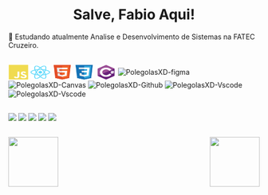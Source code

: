 <h1 align="center"> Salve, Fabio Aqui! </h1>


🌱 Estudando atualmente Analise e Desenvolvimento de Sistemas na FATEC Cruzeiro.


  
<div style="display: inline_block"><br>
  
  <img align="center" alt="PolegolasXD-Js" height="30" width="40" src="https://raw.githubusercontent.com/devicons/devicon/master/icons/javascript/javascript-plain.svg">
  <img align="center" alt="PolegolasXD-React" height="30" width="40" src="https://raw.githubusercontent.com/devicons/devicon/master/icons/react/react-original.svg">
  <img align="center" alt="PolegolasXD-HTML" height="30" width="40" src="https://raw.githubusercontent.com/devicons/devicon/master/icons/html5/html5-original.svg">
  <img align="center" alt="PolegolasXD-CSS" height="30" width="40" src="https://raw.githubusercontent.com/devicons/devicon/master/icons/css3/css3-original.svg">
  <img align="center" alt="PolegolasXD-Csharp" height="30" width="40" src="https://raw.githubusercontent.com/devicons/devicon/master/icons/csharp/csharp-original.svg">
  <img align="center" alt="PolegolasXD-figma" height="30" width="40" src="https://cdn.jsdelivr.net/gh/devicons/devicon/icons/figma/figma-original.svg" />
  <img align="center" alt="PolegolasXD-Canvas" height="30" width="40" src="https://cdn.jsdelivr.net/gh/devicons/devicon/icons/canva/canva-original.svg" />
  <img align="center" alt="PolegolasXD-Github" height="30" width="40" src="https://cdn.jsdelivr.net/gh/devicons/devicon/icons/github/github-original.svg" />
  <img align="center" alt="PolegolasXD-Vscode" height="30" width="40" src="https://cdn.jsdelivr.net/gh/devicons/devicon/icons/vscode/vscode-original.svg" /> 
  <img align="center" alt="PolegolasXD-Vscode" height="30" width="40" src="https://user-images.githubusercontent.com/85709318/224572960-3eddd806-5e98-4fda-8c84-13aa928c98ca.png"/>

  </div>
    
##

<div> 
  <a href="https://instagram.com/PolegolasXD" target="_blank"><img src="https://img.shields.io/badge/-Instagram-%23E4405F?style=for-the-badge&logo=instagram&logoColor=white" target="_blank"></a>
 	<a href="https://www.twitch.tv/PolegolasXD" target="_blank"><img src="https://img.shields.io/badge/Twitch-9146FF?style=for-the-badge&logo=twitch&logoColor=white" target="_blank"></a>
 <a href="https://discord.gg/Polegolas" target="_blank"><img src="https://img.shields.io/badge/Discord-7289DA?style=for-the-badge&logo=discord&logoColor=white" target="_blank"></a> 
  <a href = "mailto:fabiohigdev@gmail.com"><img src="https://img.shields.io/badge/-Gmail-%23333?style=for-the-badge&logo=gmail&logoColor=white" target="_blank"></a>
  <a href="https://www.linkedin.com/in/f%C3%A1bio-higor-6bb00721b/" target="_blank"><img src="https://img.shields.io/badge/-LinkedIn-%230077B5?style=for-the-badge&logo=linkedin&logoColor=white" target="_blank"></a> 
  
</div>
  
##
  
<img height="100" width="100" align="left" src="https://user-images.githubusercontent.com/85709318/214670150-a7faa7ab-efbd-4107-966d-290120347f4a.gif"> <div align="right"> <img height="100" width="100" src="https://user-images.githubusercontent.com/85709318/214670131-80931ed4-d103-4d10-b7b6-684d438bd6c3.gif"> </div> 

  
  
